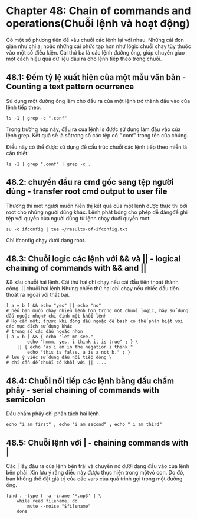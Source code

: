 # Chapter 48: Chain of commands and operations(Chuỗi lệnh và hoạt động)

Có một số phương tiện để xâu chuỗi các lệnh lại với nhau. Những cái đơn giản như chỉ a; hoặc những cái phức tạp hơn như lôgic chuỗi chạy tùy thuộc vào một số điều kiện. Cái thứ ba là các lệnh đường ống, giúp chuyển giao một cách hiệu quả dữ liệu đầu ra cho lệnh tiếp theo trong chuỗi.

## 48.1: Đếm tỷ lệ xuất hiện của một mẫu văn bản - Counting a text pattern ocurrence

Sử dụng một đường ống làm cho đầu ra của một lệnh trở thành đầu vào của lệnh tiếp theo.

```
ls -1 | grep -c ".conf"
```

Trong trường hợp này, đầu ra của lệnh ls được sử dụng làm đầu vào của lệnh grep. Kết quả sẽ là sốtrong số các tệp có ".conf" trong tên của chúng.

Điều này có thể được sử dụng để cấu trúc chuỗi các lệnh tiếp theo miễn là cần thiết:

```
ls -1 | grep ".conf" | grep -c .
```

## 48.2: chuyển đầu ra cmd gốc sang tệp người dùng - transfer root cmd output to user file

Thường thì một người muốn hiển thị kết quả của một lệnh được thực thi bởi root cho những người dùng khác. Lệnh phát bóng cho phép dễ dàngđể ghi tệp với quyền của người dùng từ lệnh chạy dưới quyền root:

```
su -c ifconfig | tee ~/results-of-ifconfig.txt
```

Chỉ ifconfig chạy dưới dạng root.

## 48.3: Chuỗi logic các lệnh với && và || - logical chaining of commands with && and ||

&& xâu chuỗi hai lệnh. Cái thứ hai chỉ chạy nếu cái đầu tiên thoát thành công. || chuỗi hai lệnh.Nhưng chiếc thứ hai chỉ chạy nếu chiếc đầu tiên thoát ra ngoài với thất bại.

```
[ a = b ] && echo "yes" || echo "no"
# nếu bạn muốn chạy nhiều lệnh hơn trong một chuỗi logic, hãy sử dụng dấu ngoặc nhọn# chỉ định một khối lệnh
# Họ cần một; trước khi đóng dấu ngoặc để bash có thể phân biệt với các mục đích sử dụng khác
# trong số các dấu ngoặc nhọn
[ a = b ] && { echo "let me see."
        echo "hmmm, yes, i think it is true" ; } \
    || { echo "as i am in the negation i think "
        echo "this is false. a is a not b." ; }
# lưu ý việc sử dụng dấu nối tiếp dòng \
# chỉ cần để chuỗi có khối với || ....
```

## 48.4: Chuỗi nối tiếp các lệnh bằng dấu chấm phẩy - serial chaining of commands with semicolon

Dấu chấm phẩy chỉ phân tách hai lệnh.

```
echo "i am first" ; echo "i am second" ; echo " i am third"
```

## 48.5: Chuỗi lệnh với | - chaining commands with |

Các | lấy đầu ra của lệnh bên trái và chuyển nó dưới dạng đầu vào của lệnh bên phải. Xin lưu ý rằng điều này được thực hiện trong mộtvỏ con. Do đó, bạn không thể đặt giá trị của các vars của quá trình gọi trong một đường ống.

```
find . -type f -a -iname '*.mp3' | \
    while read filename; do
        mute --noise "$filename"
    done
```